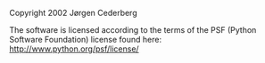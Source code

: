 Copyright 2002 Jørgen Cederberg

The software is licensed according to the terms of the PSF (Python Software Foundation) license found here: http://www.python.org/psf/license/